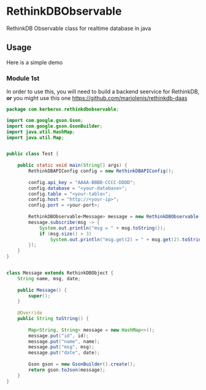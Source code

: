 # RethinkDBObservable
RethinkDB Observable class for realtime database in java

## Usage
Here is a simple demo
### Module 1st
In order to use this, you will need to build a backend seervice for RethinkDB, __or__ you might use this one 
https://github.com/mariolenis/rethinkdb-daas

```java
package com.kerberus.rethinkdbobservable;

import com.google.gson.Gson;
import com.google.gson.GsonBuilder;
import java.util.HashMap;
import java.util.Map;


public class Test {
    
    public static void main(String[] args) {
        RethinkDBAPIConfig config = new RethinkDBAPIConfig();
        
        config.api_key = "AAAA-BBBB-CCCC-DDDD";
        config.database = "<your-database>";
        config.table = "<your-table>";
        config.host = "http://<your-ip>";
        config.port = <your-port>;
        
        RethinkDBObservable<Message> message = new RethinkDBObservable(config, null, Message.class);
        message.subscribe(msg -> {
            System.out.println("msg = " + msg.toString());
            if (msg.size() > 3)
                System.out.println("msg.get(2) = " + msg.get(2).toString());
        });
    }
}


class Message extends RethinkDBObject {
    String name, msg, date;
    
    public Message() {
        super();
    }
    
    @Override
    public String toString() {
        
        Map<String, String> message = new HashMap<>();
        message.put("id", id);
        message.put("name", name);
        message.put("msg", msg);
        message.put("date", date);
        
        Gson gson = new GsonBuilder().create();
        return gson.toJson(message);
    }
}
```
